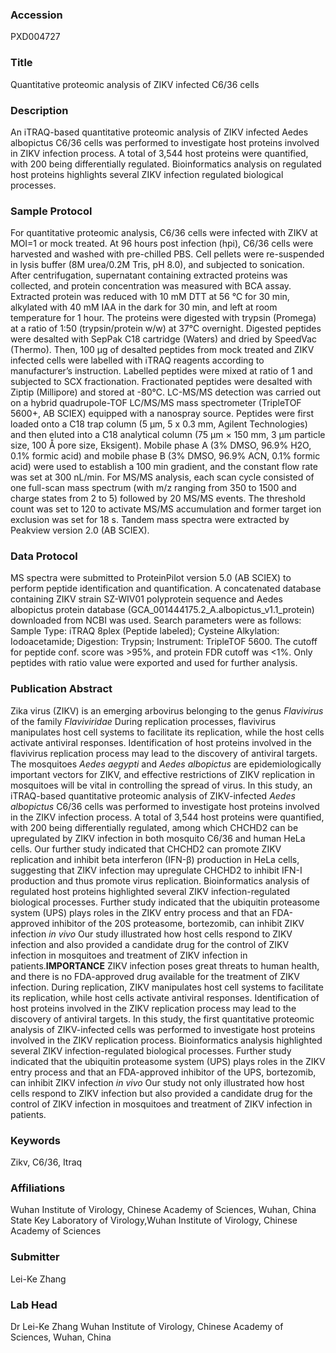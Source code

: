 ### Accession
PXD004727

### Title
Quantitative proteomic analysis of ZIKV infected C6/36 cells

### Description
An iTRAQ-based quantitative proteomic analysis of ZIKV infected Aedes albopictus C6/36 cells was performed to investigate host proteins involved in ZIKV infection process. A total of 3,544 host proteins were quantified, with 200 being differentially regulated. Bioinformatics analysis on regulated host proteins highlights several ZIKV infection regulated biological processes.

### Sample Protocol
For quantitative proteomic analysis, C6/36 cells were infected with ZIKV at MOI=1 or mock treated. At 96 hours post infection (hpi), C6/36 cells were harvested and washed with pre-chilled PBS. Cell pellets were re-suspended in lysis buffer (8M urea/0.2M Tris, pH 8.0), and subjected to sonication. After centrifugation, supernatant containing extracted proteins was collected, and protein concentration was measured with BCA assay. Extracted protein was reduced with 10 mM DTT at 56 ℃ for 30 min, alkylated with 40 mM IAA in the dark for 30 min, and left at room temperature for 1 hour. The proteins were digested with trypsin (Promega) at a ratio of 1:50 (trypsin/protein w/w) at 37℃ overnight. Digested peptides were desalted with SepPak C18 cartridge (Waters) and dried by SpeedVac (Thermo). Then, 100 μg of desalted peptides from mock treated and ZIKV infected cells were labelled with iTRAQ reagents according to manufacturer’s instruction. Labelled peptides were mixed at ratio of 1 and subjected to SCX fractionation. Fractionated peptides were desalted with Ziptip (Millipore) and stored at -80℃. LC-MS/MS detection was carried out on a hybrid quadrupole-TOF LC/MS/MS mass spectrometer (TripleTOF 5600+, AB SCIEX) equipped with a nanospray source. Peptides were first loaded onto a C18 trap column (5 µm, 5 x 0.3 mm, Agilent Technologies) and then eluted into a C18 analytical column (75 μm × 150 mm, 3 μm particle size, 100 Å pore size, Eksigent). Mobile phase A (3% DMSO, 96.9% H2O, 0.1% formic acid) and mobile phase B (3% DMSO, 96.9% ACN, 0.1% formic acid) were used to establish a 100 min gradient, and the constant flow rate was set at 300 nL/min. For MS/MS analysis, each scan cycle consisted of one full-scan mass spectrum (with m/z ranging from 350 to 1500 and charge states from 2 to 5) followed by 20 MS/MS events. The threshold count was set to 120 to activate MS/MS accumulation and former target ion exclusion was set for 18 s. Tandem mass spectra were extracted by Peakview version 2.0 (AB SCIEX).

### Data Protocol
MS spectra were submitted to ProteinPilot version 5.0 (AB SCIEX) to perform peptide identification and quantification. A concatenated database containing ZIKV strain SZ-WIV01 polyprotein sequence and Aedes albopictus protein database (GCA_001444175.2_A.albopictus_v1.1_protein) downloaded from NCBI was used. Search parameters were as follows: Sample Type: iTRAQ 8plex (Peptide labeled); Cysteine Alkylation: Iodoacetamide; Digestion: Trypsin; Instrument: TripleTOF 5600. The cutoff for peptide conf. score was >95%, and protein FDR cutoff was <1%. Only peptides with ratio value were exported and used for further analysis.

### Publication Abstract
Zika virus (ZIKV) is an emerging arbovirus belonging to the genus <i>Flavivirus</i> of the family <i>Flaviviridae</i> During replication processes, flavivirus manipulates host cell systems to facilitate its replication, while the host cells activate antiviral responses. Identification of host proteins involved in the flavivirus replication process may lead to the discovery of antiviral targets. The mosquitoes <i>Aedes aegypti</i> and <i>Aedes albopictus</i> are epidemiologically important vectors for ZIKV, and effective restrictions of ZIKV replication in mosquitoes will be vital in controlling the spread of virus. In this study, an iTRAQ-based quantitative proteomic analysis of ZIKV-infected <i>Aedes albopictus</i> C6/36 cells was performed to investigate host proteins involved in the ZIKV infection process. A total of 3,544 host proteins were quantified, with 200 being differentially regulated, among which CHCHD2 can be upregulated by ZIKV infection in both mosquito C6/36 and human HeLa cells. Our further study indicated that CHCHD2 can promote ZIKV replication and inhibit beta interferon (IFN-&#x3b2;) production in HeLa cells, suggesting that ZIKV infection may upregulate CHCHD2 to inhibit IFN-I production and thus promote virus replication. Bioinformatics analysis of regulated host proteins highlighted several ZIKV infection-regulated biological processes. Further study indicated that the ubiquitin proteasome system (UPS) plays roles in the ZIKV entry process and that an FDA-approved inhibitor of the 20S proteasome, bortezomib, can inhibit ZIKV infection <i>in vivo</i> Our study illustrated how host cells respond to ZIKV infection and also provided a candidate drug for the control of ZIKV infection in mosquitoes and treatment of ZIKV infection in patients.<b>IMPORTANCE</b> ZIKV infection poses great threats to human health, and there is no FDA-approved drug available for the treatment of ZIKV infection. During replication, ZIKV manipulates host cell systems to facilitate its replication, while host cells activate antiviral responses. Identification of host proteins involved in the ZIKV replication process may lead to the discovery of antiviral targets. In this study, the first quantitative proteomic analysis of ZIKV-infected cells was performed to investigate host proteins involved in the ZIKV replication process. Bioinformatics analysis highlighted several ZIKV infection-regulated biological processes. Further study indicated that the ubiquitin proteasome system (UPS) plays roles in the ZIKV entry process and that an FDA-approved inhibitor of the UPS, bortezomib, can inhibit ZIKV infection <i>in vivo</i> Our study not only illustrated how host cells respond to ZIKV infection but also provided a candidate drug for the control of ZIKV infection in mosquitoes and treatment of ZIKV infection in patients.

### Keywords
Zikv, C6/36, Itraq

### Affiliations
Wuhan Institute of Virology, Chinese Academy of Sciences, Wuhan, China
State Key Laboratory of Virology,Wuhan Institute of Virology, Chinese Academy of Sciences

### Submitter
Lei-Ke Zhang

### Lab Head
Dr Lei-Ke Zhang
Wuhan Institute of Virology, Chinese Academy of Sciences, Wuhan, China


